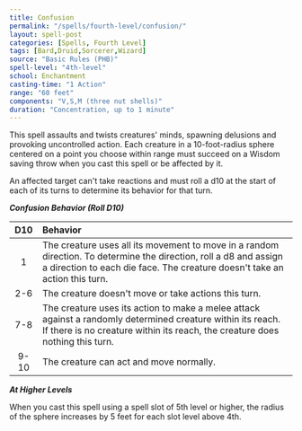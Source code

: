 ```yaml
---
title: Confusion
permalink: "/spells/fourth-level/confusion/"
layout: spell-post
categories: [Spells, Fourth Level]
tags: [Bard,Druid,Sorcerer,Wizard]
source: "Basic Rules (PHB)"
spell-level: "4th-level"
school: Enchantment
casting-time: "1 Action"
range: "60 feet"
components: "V,S,M (three nut shells)"
duration: "Concentration, up to 1 minute"
---
```


This spell assaults and twists creatures' minds, spawning delusions and provoking uncontrolled action. Each creature in a 10-foot-radius sphere centered on a point you choose within range must succeed on a Wisdom saving throw when you cast this spell or be affected by it.

An affected target can't take reactions and must roll a d10 at the start of each of its turns to determine its behavior for that turn.

***Confusion Behavior (Roll D10)***


|D10|Behavior |
|:---:|:-----------|
|1|The creature uses all its movement to move in a random direction. To determine the direction, roll a d8 and assign a direction to each die face. The creature doesn't take an action this turn.|
|2-6|The creature doesn't move or take actions this turn.|
|7-8|The creature uses its action to make a melee attack against a randomly determined creature within its reach. If there is no creature within its reach, the creature does nothing this turn.|
|9-10|The creature can act and move normally.|



***At Higher Levels***

When you cast this spell using a spell slot of 5th level or higher, the radius of the sphere increases by 5 feet for each slot level above 4th.


